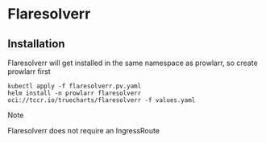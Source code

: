 # Flaresolverr

## Installation
Flaresolverr will get installed in the same namespace as prowlarr, so create prowlarr first
```
kubectl apply -f flaresolverr.pv.yaml
helm install -n prowlarr flaresolverr oci://tccr.io/truecharts/flaresolverr -f values.yaml
```
> [!NOTE]
> Flaresolverr does not require an IngressRoute
